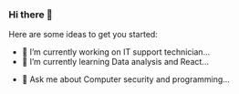 ### Hi there 👋

<!--
**3liezerSong/3liezerSong** is a ✨ _special_ ✨ repository because its `README.md` (this file) appears on your GitHub profile.
-->
Here are some ideas to get you started:
- 🔭 I’m currently working on IT support technician...
- 🌱 I’m currently learning Data analysis and React...
<!-- 👯 I’m looking to collaborate on ... -->
<!-- 🤔 I’m looking for help with ... -->
- 💬 Ask me about Computer security and programming...
<!-- 📫 How to reach me: ... -->
<!-- 😄 Pronouns: ... -->
<!-- ⚡ Fun fact: ... -->
